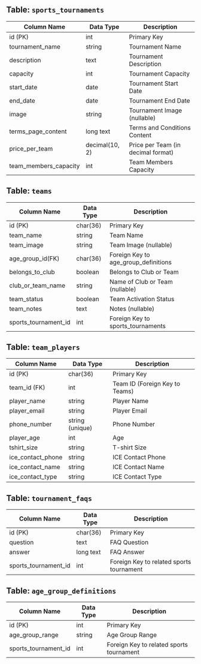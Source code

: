 ## Table: `sports_tournaments`

| Column Name           | Data Type       | Description                         |
|-----------------------|----------------|-------------------------------------|
| id (PK)               | int            | Primary Key                         |
| tournament_name       | string         | Tournament Name                     |
| description           | text           | Tournament Description              |
| capacity              | int            | Tournament Capacity                 |
| start_date            | date           | Tournament Start Date                |
| end_date              | date           | Tournament End Date                  |
| image                 | string         | Tournament Image (nullable)         |
| terms_page_content    | long text      | Terms and Conditions Content         |
| price_per_team        | decimal(10, 2) | Price per Team (in decimal format)   |
| team_members_capacity | int            | Team Members Capacity                |

## Table: `teams`

| Column Name          | Data Type       | Description                     |
|----------------------|----------------|---------------------------------|
| id (PK)              | char(36)       | Primary Key                     |
| team_name            | string         | Team Name                       |
| team_image           | string         | Team Image (nullable)           |
| age_group_id(FK)     | char(36)        |Foreign Key to age_group_definitions|
| belongs_to_club      | boolean        | Belongs to Club or Team         |
| club_or_team_name    | string         | Name of Club or Team (nullable) |
| team_status          | boolean        | Team Activation Status          |
| team_notes           | text           | Notes (nullable)                |
| sports_tournament_id  | int            | Foreign Key to sports_tournaments|

## Table: `team_players`

| Column Name          | Data Type       | Description                     |
|----------------------|----------------|---------------------------------|
| id (PK)              | char(36)       | Primary Key                     |
| team_id (FK)         | int            | Team ID (Foreign Key to Teams)  |
| player_name          | string         | Player Name                     |
| player_email         | string         | Player Email                    |
| phone_number         | string (unique)| Phone Number                    |
| player_age           | int            | Age                             |
| tshirt_size          | string         | T-shirt Size                    |
| ice_contact_phone    | string         | ICE Contact Phone               |
| ice_contact_name     | string         | ICE Contact Name                |
| ice_contact_type     | string         | ICE Contact Type                |


## Table: `tournament_faqs`

| Column Name        | Data Type       | Description                           |
|--------------------|----------------|---------------------------------------|
| id (PK)            | char(36)       | Primary Key                           |
| question           | text           | FAQ Question                          |
| answer             | long text      | FAQ Answer                            |
| sports_tournament_id | int          | Foreign Key to related sports tournament |

## Table: `age_group_definitions`

| Column Name       | Data Type | Description                   |
|-------------------|-----------|-------------------------------|
| id (PK)           | int       | Primary Key                   |
| age_group_range   | string    | Age Group Range               |
| sports_tournament_id | int   | Foreign Key to related sports tournament |


